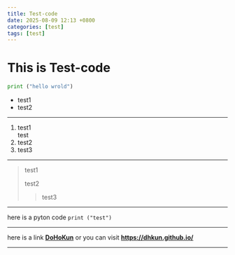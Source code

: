 ```yaml
---
title: Test-code
date: 2025-08-09 12:13 +0800
categories: [test]
tags: [test]
---
```


# This is Test-code
~~~python
print ("hello wrold")
~~~
- test1
- test2

---

1. test1</br>test
2. test2
3. test3

---

>test1
>
>test2
>
>>test3

---

here is a pyton code `print ("test")`

---

here is a link **[DoHoKun](https://dhkun.github.io/ "DoHoKun's blog")** or you can visit **<https://dhkun.github.io/>**

---





